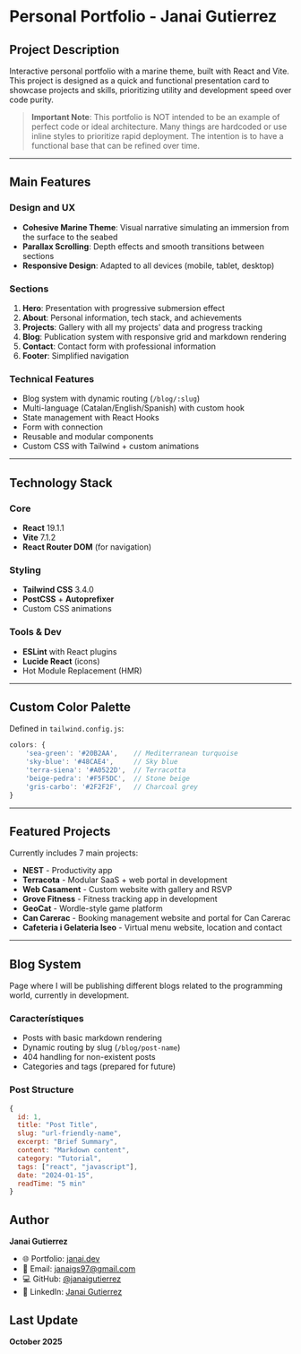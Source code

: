 # Personal Portfolio - Janai Gutierrez

## Project Description

Interactive personal portfolio with a marine theme, built with React and Vite. This project is designed as a quick and functional presentation card to showcase projects and skills, prioritizing utility and development speed over code purity.

> **Important Note**: This portfolio is NOT intended to be an example of perfect code or ideal architecture. Many things are hardcoded or use inline styles to prioritize rapid deployment. The intention is to have a functional base that can be refined over time.

---

## Main Features

### Design and UX
- **Cohesive Marine Theme**: Visual narrative simulating an immersion from the surface to the seabed
- **Parallax Scrolling**: Depth effects and smooth transitions between sections
- **Responsive Design**: Adapted to all devices (mobile, tablet, desktop)

### Sections
1. **Hero**: Presentation with progressive submersion effect
2. **About**: Personal information, tech stack, and achievements
3. **Projects**: Gallery with all my projects' data and progress tracking
4. **Blog**: Publication system with responsive grid and markdown rendering
5. **Contact**: Contact form with professional information
6. **Footer**: Simplified navigation

### Technical Features
- Blog system with dynamic routing (`/blog/:slug`)
- Multi-language (Catalan/English/Spanish) with custom hook
- State management with React Hooks
- Form with connection
- Reusable and modular components
- Custom CSS with Tailwind + custom animations

---

## Technology Stack

### Core
- **React** 19.1.1
- **Vite** 7.1.2
- **React Router DOM** (for navigation)

### Styling
- **Tailwind CSS** 3.4.0
- **PostCSS** + **Autoprefixer**
- Custom CSS animations

### Tools & Dev
- **ESLint** with React plugins
- **Lucide React** (icons)
- Hot Module Replacement (HMR)

---

## Custom Color Palette

Defined in `tailwind.config.js`:
```javascript
colors: {
    'sea-green': '#20B2AA',    // Mediterranean turquoise
    'sky-blue': '#48CAE4',     // Sky blue
    'terra-siena': '#A0522D',  // Terracotta
    'beige-pedra': '#F5F5DC',  // Stone beige
    'gris-carbo': '#2F2F2F',   // Charcoal grey
}
```
---

## Featured Projects

Currently includes 7 main projects:

- **NEST** - Productivity app 
- **Terracota** - Modular SaaS + web portal in development
- **Web Casament** - Custom website with gallery and RSVP
- **Grove Fitness** - Fitness tracking app in development
- **GeoCat** - Wordle-style game platform
- **Can Carerac** - Booking management website and portal for Can Carerac
- **Cafeteria i Gelateria Iseo** - Virtual menu website, location and contact

---

## Blog System

Page where I will be publishing different blogs related to the programming world, currently in development.

### Característiques
- Posts with basic markdown rendering
- Dynamic routing by slug (`/blog/post-name`)
- 404 handling for non-existent posts
- Categories and tags (prepared for future)

### Post Structure

```javascript
{
  id: 1,
  title: "Post Title",
  slug: "url-friendly-name",
  excerpt: "Brief Summary",
  content: "Markdown content",
  category: "Tutorial",
  tags: ["react", "javascript"],
  date: "2024-01-15",
  readTime: "5 min"
}
```
##  Author

**Janai Gutierrez**

- 🌐 Portfolio: [janai.dev](https://janai.dev)  
- 📧 Email: janaigs97@gmail.com  
- 💻 GitHub: [@janaigutierrez](https://github.com/janaigutierrez)  
- 🔗 LinkedIn: [Janai Gutierrez](https://www.linkedin.com/in/janai-gutiérrez-sañudo-8aa2622a0)  


## Last Update
**October 2025**
